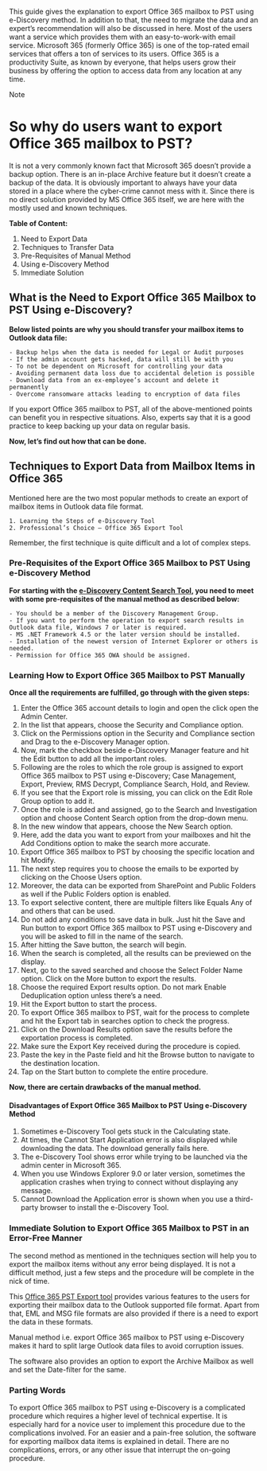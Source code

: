 
This guide gives the explanation to export Office 365 mailbox to PST using e-Discovery method. In addition to that, the need to migrate the data and an expert’s recommendation will also be discussed in here. 
Most of the users want a service which provides them with an easy-to-work-with email service. Microsoft 365 (formerly Office 365) is one of the top-rated email services that offers a ton of services to its users.
Office 365 is a productivity Suite, as known by everyone, that helps users grow their business by offering the option to access data from any location at any time. 

> [!NOTE]

# So why do users want to export Office 365 mailbox to PST?

It is not a very commonly known fact that Microsoft 365 doesn’t provide a backup option. There is an in-place Archive feature but it doesn’t create a backup of the data.
It is obviously important to always have your data stored in a place where the cyber-crime cannot mess with it. 
Since there is no direct solution provided by MS Office 365 itself, we are here with the mostly used and known techniques. 

**Table of Content:**
1. Need to Export Data
2. Techniques to Transfer Data
3. Pre-Requisites of Manual Method
4. Using e-Discovery Method
5. Immediate Solution
    
## What is the Need to Export Office 365 Mailbox to PST Using e-Discovery?

**Below listed points are why you should transfer your mailbox items to Outlook data file:**

    - Backup helps when the data is needed for Legal or Audit purposes
    - If the admin account gets hacked, data will still be with you
    - To not be dependent on Microsoft for controlling your data
    - Avoiding permanent data loss due to accidental deletion is possible
    - Download data from an ex-employee’s account and delete it permanently
    - Overcome ransomware attacks leading to encryption of data files

If you export Office 365 mailbox to PST, all of the above-mentioned points can benefit you in respective situations. 
Also, experts say that it is a good practice to keep backing up your data on regular basis.

**Now, let’s find out how that can be done.**

## Techniques to Export Data from Mailbox Items in Office 365

Mentioned here are the two most popular methods to create an export of mailbox items in Outlook data file format. 

    1. Learning the Steps of e-Discovery Tool
    2. Professional’s Choice – Office 365 Export Tool
    
Remember, the first technique is quite difficult and a lot of complex steps. 

### Pre-Requisites of the Export Office 365 Mailbox to PST Using e-Discovery Method

**For starting with the [e-Discovery Content Search Tool](https://docs.microsoft.com/en-us/microsoft-365/compliance/configure-edge-to-export-search-results), you need to meet with some pre-requisites of the manual method as described below:** 

    - You should be a member of the Discovery Management Group.
    - If you want to perform the operation to export search results in Outlook data file, Windows 7 or later is required.
    - MS .NET Framework 4.5 or the later version should be installed.
    - Installation of the newest version of Internet Explorer or others is needed.
    - Permission for Office 365 OWA should be assigned.

### Learning How to Export Office 365 Mailbox to PST Manually

**Once all the requirements are fulfilled, go through with the given steps:**
  
1. Enter the Office 365 account details to login and open the click open the Admin Center.
2. In the list that appears, choose the Security and Compliance option.
3. Click on the Permissions option in the Security and Compliance section and Drag to the e-Discovery Manager option.
4. Now, mark the checkbox beside e-Discovery Manager feature and hit the Edit button to add all the important roles.
5. Following are the roles to which the role group is assigned to export Office 365 mailbox to PST using e-Discovery; Case Management, Export, Preview, RMS Decrypt, Compliance Search, Hold, and Review.
6. If you see that the Export role is missing, you can click on the Edit Role Group option to add it.
7. Once the role is added and assigned, go to the Search and Investigation option and choose Content Search option from the drop-down menu.
8. In the new window that appears, choose the New Search option.
9. Here, add the data you want to export from your mailboxes and hit the Add Conditions option to make the search more accurate. 
10. Export Office 365 mailbox to PST by choosing the specific location and hit Modify.
11. The next step requires you to choose the emails to be exported by clicking on the Choose Users option. 
12. Moreover, the data can be exported from SharePoint and Public Folders as well if the Public Folders option is enabled.
13. To export selective content, there are multiple filters like Equals Any of and others that can be used.
14. Do not add any conditions to save data in bulk. Just hit the Save and Run button to export Office 365 mailbox to PST using e-Discovery and you will be asked to fill in the name of the search.
15. After hitting the Save button, the search will begin. 
16. When the search is completed, all the results can be previewed on the display. 
17. Next, go to the saved searched and choose the Select Folder Name option. Click on the More button to export the results.
18. Choose the required Export results option. Do not mark Enable Deduplication option unless there’s a need.
19. Hit the Export button to start the process.
20. To export Office 365 mailbox to PST, wait for the process to complete and hit the Export tab in searches option to check the progress.
21. Click on the Download Results option save the results before the exportation process is completed.
22. Make sure the Export Key received during the procedure is copied.
23. Paste the key in the Paste field and hit the Browse button to navigate to the destination location. 
24. Tap on the Start button to complete the entire procedure.

**Now, there are certain drawbacks of the manual method.**

#### Disadvantages of Export Office 365 Mailbox to PST Using e-Discovery Method

1. Sometimes e-Discovery Tool gets stuck in the Calculating state.
2. At times, the Cannot Start Application error is also displayed while downloading the data. The download generally fails here.
3. The e-Discovery Tool shows error while trying to be launched via the admin center in Microsoft 365.
4. When you use Windows Explorer 9.0 or later version, sometimes the application crashes when trying to connect without displaying any message.
5. Cannot Download the Application error is shown when you use a third-party browser to install the e-Discovery Tool.

### Immediate Solution to Export Office 365 Mailbox to PST in an Error-Free Manner

The second method as mentioned in the techniques section will help you to export the mailbox items without any error being displayed. It is not a difficult method, just a few steps and the procedure will be complete in the nick of time. 

This [Office 365 PST Export tool](https://www.systoolsgroup.com/how-to/export-office-365-mailboxes-to-pst/) provides various features to the users for exporting their mailbox data to the Outlook supported file format. Apart from that, EML and MSG file formats are also provided if there is a need to export the data in these formats. 

Manual method i.e. export Office 365 mailbox to PST using e-Discovery makes it hard to split large Outlook data files to avoid corruption issues. 

The software also provides an option to export the Archive Mailbox as well and set the Date-filter for the same. 

### Parting Words

To export Office 365 mailbox to PST using e-Discovery is a complicated procedure which requires a higher level of technical expertise. It is especially hard for a novice user to implement this procedure due to the complications involved.
For an easier and a pain-free solution, the software for exporting mailbox data items is explained in detail. There are no complications, errors, or any other issue that interrupt the on-going procedure.
